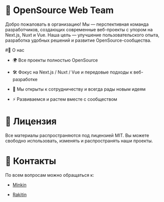 # 🚀 OpenSource Web Team

Добро пожаловать в организацию! Мы — перспективная команда разработчиков, создающих современные веб-проекты с упором на Next.js, Nuxt и Vue.
Наша цель — улучшение пользовательского опыта, разработка удобных решений и развитие OpenSource-сообщества.

#📌 О нас

- 🌍 Все проекты полностью OpenSource

- 🛠 Фокус на Next.js / Nuxt / Vue и передовые подходы к веб-разработке

- 🤝 Мы открыты к сотрудничеству и всегда рады новым идеям

- ⚡ Развиваемся и растем вместе с сообществом

# 📖 Лицензия

Все материалы распространяются под лицензией MIT.
Вы можете свободно использовать, изменять и распространять наши проекты.

# 💬 Контакты

По всем вопросам можно обращаться к:

- <a href="https://github.com/MinAleDm"> Minkin </a>

- <a href="https://github.com/efane4m"> Rakitin </a>
